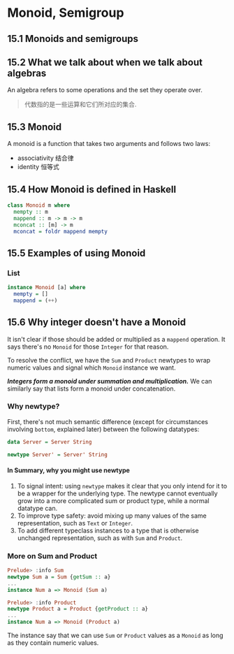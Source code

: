 # Monoid, Semigroup

## 15.1 Monoids and semigroups

## 15.2 What we talk about when we talk about algebras

An algebra refers to some operations and the set they operate over.

> 代数指的是一些运算和它们所对应的集合.

## 15.3 Monoid

A monoid is a function that takes two arguments and follows two laws:

- associativity 结合律
- identity 恒等式

## 15.4 How Monoid is defined in Haskell

```haskell
class Monoid m where
  mempty :: m
  mappend :: m -> m -> m
  mconcat :: [m] -> m
  mconcat = foldr mappend mempty
```

## 15.5 Examples of using Monoid

### List

```haskell
instance Monoid [a] where
  mempty = []
  mappend = (++)
```

## 15.6 Why integer doesn't have a Monoid

It isn't clear if those should be added or multiplied as a `mappend` operation. It says there's no `Monoid` for those `Integer` for that reason.

To resolve the conflict, we have the `Sum` and `Product` newtypes to wrap numeric values and signal which `Monoid` instance we want.

**_Integers form a monoid under summation and multiplication._** We can similarly say that lists form a monoid under concatenation.

### Why newtype?

First, there's not much semantic difference (except for circumstances involving `bottom`, explained later) between the following datatypes:

```haskell
data Server = Server String

newtype Server' = Server' String
```

#### In Summary, why you might use newtype

1. To signal intent: using `newtype` makes it clear that you only intend for it to be a wrapper for the underlying type. The newtype cannot eventually grow into a more complicated sum or product type, while a normal datatype can.
2. To improve type safety: avoid mixing up many values of the same representation, such as `Text` or `Integer`.
3. To add different typeclass instances to a type that is otherwise unchanged representation, such as with `Sum` and `Product`.

### More on Sum and Product

```haskell
Prelude> :info Sum
newtype Sum a = Sum {getSum :: a}
...
instance Num a => Monoid (Sum a)

Prelude> :info Product
newtype Product a = Product {getProduct :: a}
...
instance Num a => Monoid (Product a)
```

The instance say that we can use `Sum` or `Product` values as a `Monoid` as long as they contain numeric values.
